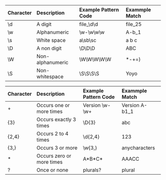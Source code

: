 | Character | Description      | Example Pattern Code | Exammple Match |
| :-------- | :--------------- | :------------------- | :------------- |
| \d        | A digit          | file_\d\d            | file_25        |
| \w        | Alphanumeric     | \w-\w\w\w            | A-b_1          |
| \s        | White space      | a\sb\sc              | a b c          |
| \D        | A non digit      | \D\D\D               | ABC            |
| \W        | Non-alphanumeric | \W\W\W\W\W           | *-+=)          |
| \S        | Non-whitespace   | \S\S\S\S             | Yoyo           |

| Character | Description               | Example Pattern Code | Exammple Match |
| :-------- | :------------------------ | :------------------- | :------------- |
| +         | Occurs one or more times  | Version \w-\w+       | Version A-b1_1 |
| {3}       | Occurs exactly 3 times    | \D{3}                | abc            |
| {2,4}     | Occurs 2 to 4 times       | \d{2,4}              | 123            |
| {3,}      | Occurs 3 or more          | \w{3,}               | anycharacters  |
| \*        | Occurs zero or more times | A\*B\*C*             | AAACC          |
| ?         | Once or none              | plurals?             | plural         |

